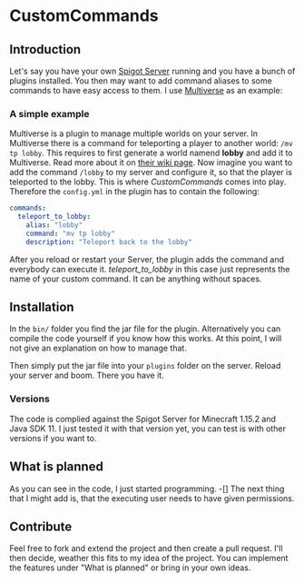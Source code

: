 # CustomCommands

## Introduction
Let's  say you have your own [Spigot Server](https://spigotmc.org) running and you have a bunch
of plugins installed. You then may want to add command aliases to some commands to have easy access to them.
I use [Multiverse](https://github.com/Multiverse/Multiverse-Core/) as an example:

### A simple example
Multiverse is a plugin to manage multiple worlds on your server. In Multiverse there is a command
for teleporting a player to another world: `/mv tp lobby`. This requires to first generate a world namend **lobby**
 and add it to Multiverse. Read more about it on [their wiki page](https://github.com/Multiverse/Multiverse-Core/wiki/).
Now imagine you want to add the command `/lobby` to my server and configure it, so that the player is teleported
to the lobby. This is where *CustomCommands* comes into play. Therefore the `config.yml` in the plugin
has to contain the following:

```yml
commands:
  teleport_to_lobby:
    alias: "lobby"
    command: "mv tp lobby"
    description: "Teleport back to the lobby"
```
After you reload or restart your Server, the plugin adds the command and everybody can execute it.
*teleport_to_lobby* in this case just represents the name of your custom command. It can be anything without
spaces.

## Installation
In the `bin/` folder you find the jar file for the plugin. Alternatively you can compile the code yourself
if you know how this works. At this point, I will not give an explanation on how to manage that.

Then simply put the jar file into your `plugins` folder on the server. Reload your server and boom.
There you have it.

### Versions
The code is complied against the Spigot Server for Minecraft 1.15.2 and Java SDK 11.
I just tested it with that version yet, you can test is with other versions if you want to.

## What is planned
As you can see in the code, I just started programming.
 -[] The next thing that I might add is, that the executing user needs to have given permissions.

## Contribute
Feel free to fork and extend the project and then create a pull request.
I'll then decide, weather this fits to my idea of the project. You can implement
the features under "What is planned" or bring in your own ideas.

